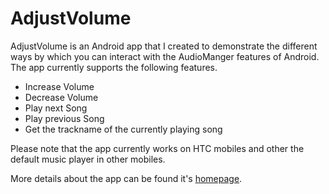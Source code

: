 AdjustVolume
============

AdjustVolume is an Android app that I created to demonstrate the different ways by which you can interact with the AudioManger features of Android. The app currently supports the following features.

*   Increase Volume
*   Decrease Volume
*   Play next Song
*   Play previous Song
*   Get the trackname of the currently playing song

Please note that the app currently works on HTC mobiles and other the default music player in other mobiles.

More details about the app can be found it's [homepage](http://sudarmuthu.com/android). 